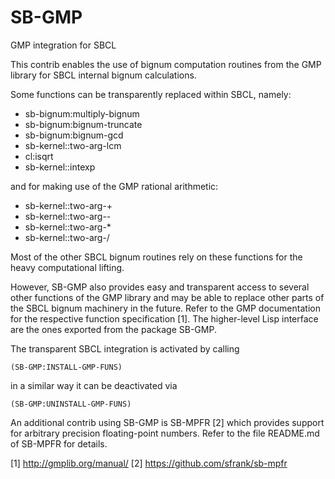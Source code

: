 SB-GMP
======

GMP integration for SBCL

This contrib enables the use of bignum computation routines from the
GMP library for SBCL internal bignum calculations.

Some functions can be transparently replaced within SBCL, namely:

 - sb-bignum:multiply-bignum
 - sb-bignum:bignum-truncate
 - sb-bignum:bignum-gcd
 - sb-kernel::two-arg-lcm
 - cl:isqrt
 - sb-kernel::intexp

and for making use of the GMP rational arithmetic:

 - sb-kernel::two-arg-+
 - sb-kernel::two-arg--
 - sb-kernel::two-arg-*
 - sb-kernel::two-arg-/

Most of the other SBCL bignum routines rely on these functions for the
heavy computational lifting.

However, SB-GMP also provides easy and transparent access to several
other functions of the GMP library and may be able to replace other
parts of the SBCL bignum machinery in the future. Refer to the GMP
documentation for the respective function specification [1]. The
higher-level Lisp interface are the ones exported from the package
SB-GMP.

The transparent SBCL integration is activated by calling

    (SB-GMP:INSTALL-GMP-FUNS)

in a similar way it can be deactivated via

    (SB-GMP:UNINSTALL-GMP-FUNS)

An additional contrib using SB-GMP is SB-MPFR [2] which provides
support for arbitrary precision floating-point numbers. Refer to the
file README.md of SB-MPFR for details.


[1] http://gmplib.org/manual/
[2] https://github.com/sfrank/sb-mpfr
